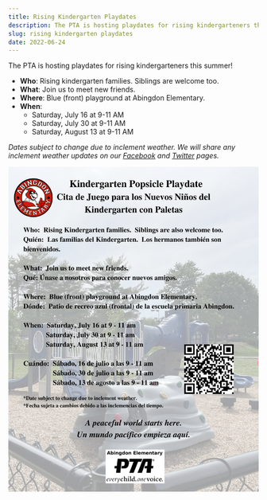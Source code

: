 ```yaml
--- 
title: Rising Kindergarten Playdates
description: The PTA is hosting playdates for rising kindergarteners this summer.
slug: rising kindergarten playdates
date: 2022-06-24
---
```


The PTA is hosting playdates for rising kindergarteners this summer!
- **Who**: Rising kindergarten families. Siblings are welcome too.
- **What**: Join us to meet new friends.
- **Where**: Blue (front) playground at Abingdon Elementary.
- **When**:
    - Saturday, July 16 at 9-11 AM
    - Saturday, July 30 at 9-11 AM
    - Saturday, August 13 at 9-11 AM

*Dates subject to change due to inclement weather. We will share any inclement weather updates on our [Facebook](https://www.facebook.com/AbingdonElementaryPTA) and [Twitter](https://twitter.com/AbingdonPTA) pages.*

<img src="images/flyer.png" alt="Rising Kindergarten Playdates flyer">